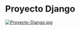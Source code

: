 <h1>Proyecto Django</h1>

[![Proyecto-Django.jpg](https://i.postimg.cc/y8b7jrXn/Proyecto-Django.jpg)](https://postimg.cc/pmKNXCSn)

